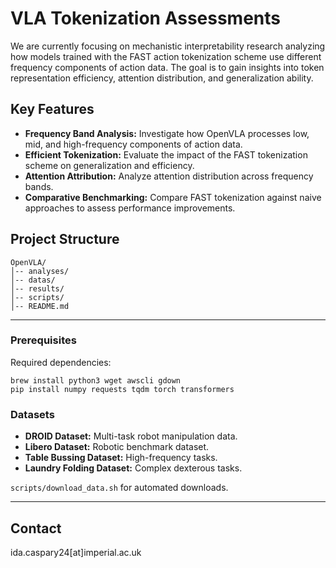 # VLA Tokenization Assessments

We are currently focusing on mechanistic interpretability research analyzing how models trained with the FAST action tokenization scheme use different frequency components of action data. The goal is to gain insights into token representation efficiency, attention distribution, and generalization ability.

## **Key Features**

- **Frequency Band Analysis:** Investigate how OpenVLA processes low, mid, and high-frequency components of action data.
- **Efficient Tokenization:** Evaluate the impact of the FAST tokenization scheme on generalization and efficiency.
- **Attention Attribution:** Analyze attention distribution across frequency bands.
- **Comparative Benchmarking:** Compare FAST tokenization against naive approaches to assess performance improvements.

## **Project Structure**

```
OpenVLA/
│-- analyses/
│-- datas/
│-- results/
│-- scripts/
│-- README.md
```

---

### **Prerequisites**

Required dependencies:

```
brew install python3 wget awscli gdown
pip install numpy requests tqdm torch transformers
```

### **Datasets**

- **DROID Dataset:** Multi-task robot manipulation data.
- **Libero Dataset:** Robotic benchmark dataset.
- **Table Bussing Dataset:** High-frequency tasks.
- **Laundry Folding Dataset:** Complex dexterous tasks.

`scripts/download_data.sh` for automated downloads.

---

## **Contact**

ida.caspary24[at]imperial.ac.uk
